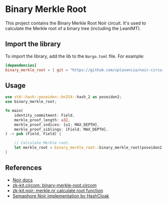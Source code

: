 # Binary Merkle Root

This project contains the Binary Merkle Root Noir circuit. It's used to calculate the Merkle root of a binary tree (including the LeanIMT).

## Import the library

To import the library, add the lib to the `Nargo.toml` file. For example:

```toml
[dependencies]
binary_merkle_root = { git = "https://github.com/vplasencia/noir-circuits", tag = "main", directory = "circuits/binary_merkle_root" }
```

## Usage

```rs
use std::hash::poseidon::bn254::hash_2 as poseidon2;
use binary_merkle_root;

fn main(
    identity_commitment: Field,
    merkle_proof_length: u32, 
    merkle_proof_indices: [u1; MAX_DEPTH], 
    merkle_proof_siblings: [Field; MAX_DEPTH], 
) -> pub (Field, Field) {

    // Calculate Merkle root.
    let merkle_root = binary_merkle_root::binary_merkle_root(poseidon2, identity_commitment, merkle_proof_length, merkle_proof_indices, merkle_proof_siblings);
}
```

## References

- [Noir docs](https://noir-lang.org/)
- [zk-kit.circom: binary-merkle-root.circom](https://github.com/privacy-scaling-explorations/zk-kit.circom/blob/main/packages/binary-merkle-root/src/binary-merkle-root.circom)
- [zk-kit.noir: merkle.nr calculate root function](https://github.com/privacy-scaling-explorations/zk-kit.noir/blob/main/packages/merkle-trees/src/merkle.nr#L76)
- [Semaphore Noir implementation by HashCloak](https://github.com/hashcloak/semaphore-noir)
